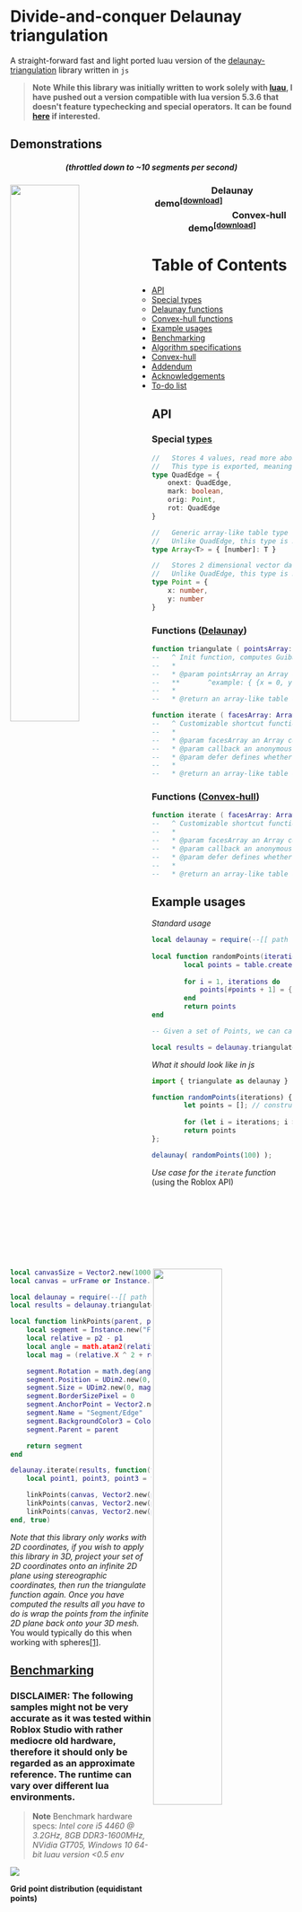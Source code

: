 # Divide-and-conquer Delaunay triangulation

A straight-forward fast and light ported luau version of the [delaunay-triangulation](https://github.com/Bathlamos/delaunay-triangulation) library written in ``js``
> **Note**
> **While this library was initially written to work solely with [luau](https://luau-lang.org/), I have pushed out a version compatible with lua version 5.3.6
that doesn't feature typechecking and special operators. It can be found [here](./src/lua/Lua-Delaunay.lua) if interested.**

## Demonstrations
<h5 align="center">(throttled down to ~10 segments per second)</h5>

<div>
<img src="https://cdn.discordapp.com/attachments/735132698603159562/1058109329535930378/delaunaydemo.gif" align="left" width=49.5%>
</img>
<img src="https://cdn.discordapp.com/attachments/735132698603159562/1058101080753451089/convexhulldemo.gif" align="right" width=49.5%>
</img>
</div>
<div>
<h3 align="center">⠀⠀⠀Delaunay demo<sup><a href="https://github.com/proudCobolWriter/lua-ez-delaunay/releases/tag/Delaunay">[download]</a></sup>⠀⠀⠀⠀⠀⠀⠀⠀⠀⠀⠀⠀⠀⠀⠀⠀⠀⠀⠀⠀⠀Convex-hull demo<sup><a href="https://github.com/proudCobolWriter/lua-ez-delaunay/releases/tag/Convex-hull">[download]</a></sup>
</h3>
</div>

Table of Contents
=================

   * [API](#API)
      * [Special types](#special-types)
      * [Delaunay functions](#functions-delaunay)
      * [Convex-hull functions](#functions-convex-hull)
   * [Example usages](#example-usages)
   * [Benchmarking](#benchmarking)
   * [Algorithm specifications](#algorithm)
   * [Convex-hull](#convex-hull)
   * [Addendum](#addendum)
   * [Acknowledgements](#acknowledgements)
   * [To-do list](#to-do-list)

## API

### Special [types](./src/luau/Luau-TypeDefinitions.lua)
```ts
//   Stores 4 values, read more about QuadEdges here: http://www.cs.cmu.edu/afs/andrew/scs/cs/15-463/2001/pub/src/a2/quadedge.html
//   This type is exported, meaning you can access it by simply indexing it, ex: delaunay.QuadEdge
type QuadEdge = {
	onext: QuadEdge,
	mark: boolean,
	orig: Point,
	rot: QuadEdge
}

//   Generic array-like table type
//   Unlike QuadEdge, this type is not exported, meaning you have to access it by requiring Luau-TypeDefinitions.lua
type Array<T> = { [number]: T }

//   Stores 2 dimensional vector data in a dictionary (=hashtable) containing ["x"] and ["y"] keys
//   Unlike QuadEdge, this type is not exported, meaning you have to access it by requiring Luau-TypeDefinitions.lua
type Point = {
	x: number,
	y: number
}
```

### Functions ([Delaunay](./src/luau/Luau-Delaunay.lua#L461))

```lua
function triangulate ( pointsArray: Array<Point> ): Array<Point>
--	 ^ Init function, computes Guibas & Stolfi's divide-and-conquer algorithm
--	 *
--	 * @param pointsArray an Array containing Points
--	 ** 	  ^example: { {x = 0, y = 0}, {x = 1, y = 0}, {x = 0, y = 1}, {x = 1, y = 1}, {x = 0, y = 1}, {x = 1, y = 0} }
--	 *
--	 * @return an array-like table containing face data

function iterate ( facesArray: Array<Point>, callback: ( Array<Point> ) -> nil, defer: boolean ): Array<{ Array<Point> }>
--	 ^ Customizable shortcut function that reads through data returned by function triangulate
--	 *
--	 * @param facesArray an Array containing Points
--	 * @param callback an anonymous function that gets called for every triangles processed, should always return void
--	 * @param defer defines whether or not we should make use of the built-in roblox ``task`` lib
--	 *
--	 * @return an array-like table containing Arrays representing triangles (each containing 3 points)
```

### Functions ([Convex-hull](./src/luau/Luau-ConvexHull.lua#L75))

```lua
function iterate ( facesArray: Array<Point>, callback: ( Array<Point> ) -> nil, defer: boolean ): Array<{ Array<Point> }>
--	 ^ Customizable shortcut function that reads through data returned by function triangulate
--	 *
--	 * @param facesArray an Array containing Points
--	 * @param callback an anonymous function that gets called for every triangles processed, should always return void
--	 * @param defer defines whether or not we should make use of the built-in roblox ``task`` lib
--	 *
--	 * @return an array-like table containing Arrays representing triangles (each containing 3 points)
```

## Example usages

*Standard usage*

```lua
local delaunay = require(--[[ path to the library ]])
   
local function randomPoints(iterations)
    	local points = table.create and table.create(iterations) or {}
    	
    	for i = 1, iterations do
    		points[#points + 1] = {x = math.random() * 1000, y = math.random() * 1000} -- append the point to the table
    	end
    	return points
end

-- Given a set of Points, we can call delaunay.triangulate and pass our set of 2D points

local results = delaunay.triangulate( randomPoints(100) ) -- should take roughly 0.01 second
```

*What it should look like in js*

```js
import { triangulate as delaunay } from '/example/library.js';

function randomPoints(iterations) {
    	let points = []; // construct array
   
    	for (let i = iterations; i > 0; i--) points.push({x: Math.random() * 1000, y: Math.random() * 1000});
    	return points
};

delaunay( randomPoints(100) );
```

*Use case for the ``iterate`` function* (using the Roblox API)
```lua
local canvasSize = Vector2.new(1000, 500)
local canvas = urFrame or Instance.new("Frame")

local delaunay = require(--[[ path to the library ]]))
local results = delaunay.triangulate( randomPoints(100) ) -- should take roughly 0.01 second

local function linkPoints(parent, p1, p2, thickness)
	local segment = Instance.new("Frame")
	local relative = p2 - p1
	local angle = math.atan2(relative.Y, relative.X)
	local mag = (relative.X ^ 2 + relative.Y ^ 2) ^ 0.5

	segment.Rotation = math.deg(angle)
	segment.Position = UDim2.new(0, p1.X + relative.X * 0.5, 0, p1.Y + relative.Y * 0.5)
	segment.Size = UDim2.new(0, mag, 0, thickness)
	segment.BorderSizePixel = 0
	segment.AnchorPoint = Vector2.new(0.5, 0.5)
	segment.Name = "Segment/Edge"
	segment.BackgroundColor3 = Color3.new(math.random(), math.random(), math.random())
	segment.Parent = parent

	return segment
end

delaunay.iterate(results, function(triangle) -- pass an anonymous function as callback
	local point1, point3, point3 = triangle[1], triangle[2], triangle[3]

	linkPoints(canvas, Vector2.new(point1.x, point1.y), Vector2.new(point2.x, point2.y), 3)
	linkPoints(canvas, Vector2.new(point2.x, point2.y), Vector2.new(point3.x, point3.y), 3)
	linkPoints(canvas, Vector2.new(point3.x, point3.y), Vector2.new(point1.x, point1.y), 3)
end, true)
```

*Note that this library only works with 2D coordinates, if you wish to apply this library in 3D, project your set of 2D coordinates onto an infinite 2D plane using stereographic coordinates, then run the triangulate function again. Once you have computed the results all you have to do is wrap the points from the infinite 2D plane back onto your 3D mesh.* You would typically do this when working with spheres[[1]](https://www.redblobgames.com/x/1842-delaunay-voronoi-sphere/).


## [Benchmarking](/tests/StarterPlayerScripts/LocalScript)

### DISCLAIMER: The following samples might not be very accurate as it was tested within Roblox Studio with rather mediocre old hardware, therefore it should only be regarded as an approximate reference. The runtime can vary over different lua environments.

> **Note**
> Benchmark hardware specs: *Intel core i5 4460 @ 3.2GHz, 8GB DDR3-1600MHz, NVidia GT705, Windows 10 64-bit luau version <0.5 env*

![](/tests/benchmarkGraph.png)

**Grid point distribution (equidistant points)**

AMOUNT OF POINTS | Execution time (S) in average (tested 100 times)
---------------- | -------------
100 points	 | 0.001480s
1 000 points	 | 0.020110s
25 000 points    | 0.554840s
50 000 points    | 0.999739s
75 000 points    | 1.751809s
150 000 points   | 3.061690s
350 000 points   | 7.195849s

**Uniform point distribution (random)**

AMOUNT OF POINTS | Execution time (S) in average (tested 100 times)
---------------- | -------------
100 points       | 0.009019s
1 000 points     | 0.050649s
25 000 points    | 0.124629s
50 000 points    | 0.278569s
75 000 points    | 13.02379s
150 000 points   | 30.23039s
350 000 points   | 79.38119s

**Multivariate normal distribution (multiple iterations)**

AMOUNT OF POINTS | Execution time (S) in average (tested 100 times)
---------------- | -------------
100 points       | 0.009569s
1 000 points     | 0.049230s
25 000 points    | 0.116719s
50 000 points    | 0.271659s
75 000 points    | 14.40540s
150 000 points   | 27.08019s
350 000 points   | 71.71020s

## Algorithm

This implementation is based on a traditional O(n * log n * n) Divide-and-conquer algorithm as described [there](https://github.com/Bathlamos/delaunay-triangulation) that is surprisingly doing the job with dense points set. The [QuadEdge data structure](http://www.cs.cmu.edu/afs/andrew/scs/cs/15-463/2001/pub/src/a2/quadedge.html) came in handy when manipulating points, whilst still greatly minizing the amount of metamethods invoked.

## Convex-hull

This library is provided with a Monotone-chain convex hull solver also available in both [lua](./src/lua/Lua-ConvexHull.lua) and [luau](./src/luau/Luau-ConvexHull.lua), which computes the convex hull of a given a set of 2-dimensional points.
The implementation follows the same logic and datastructure as the main file. [(wikipedia article)](https://en.wikibooks.org/wiki/Algorithm_Implementation/Geometry/Convex_hull/Monotone_chain)

## Addendum

If you plan on using this library for Roblox, please consider including the [TypeDefinitions](./src/luau/Lua-TypeDefinitions.lua] modulescript
as a child. If you think this is not convenient for you, you can always copy paste the type definitions from this modulescript and replace the existing references.

## Acknowledgements

[@Bathlamos](https://github.com/Bathlamos) for the [original library](https://github.com/Bathlamos/delaunay-triangulation)

[Another Delaunay lua implementation](https://github.com/Nolan-O/LuaDelaunayTriangulation) for some of the wording

Quad-Edge article : http://www.cs.cmu.edu/afs/andrew/scs/cs/15-463/2001/pub/src/a2/quadedge.html

### To-do list:

- [ ] Additional sanity checks
- [ ] Add Voronoi support
- [ ] Eventually implement a faster sorting algorithm for large arrays
